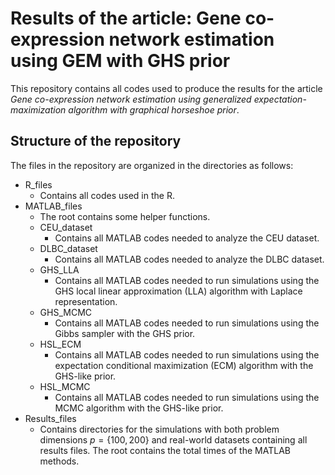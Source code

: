 
# Results of the article: Gene co-expression network estimation using GEM with GHS prior

This repository contains all codes used to produce the results for the
article *Gene co-expression network estimation using generalized
expectation-maximization algorithm with graphical horseshoe prior*.

## Structure of the repository

The files in the repository are organized in the directories as follows:

- R_files
  - Contains all codes used in the R.
- MATLAB_files
  - The root contains some helper functions.
  - CEU_dataset
    - Contains all MATLAB codes needed to analyze the CEU dataset.
  - DLBC_dataset
    - Contains all MATLAB codes needed to analyze the DLBC dataset.
  - GHS_LLA
    - Contains all MATLAB codes needed to run simulations using the GHS
      local linear approximation (LLA) algorithm with Laplace
      representation.
  - GHS_MCMC
    - Contains all MATLAB codes needed to run simulations using the
      Gibbs sampler with the GHS prior.
  - HSL_ECM
    - Contains all MATLAB codes needed to run simulations using the
      expectation conditional maximization (ECM) algorithm with the
      GHS-like prior.
  - HSL_MCMC
    - Contains all MATLAB codes needed to run simulations using the MCMC
      algorithm with the GHS-like prior.
- Results_files
  - Contains directories for the simulations with both problem
    dimensions $p = \{100, 200\}$ and real-world datasets containing all
    results files. The root contains the total times of the MATLAB
    methods.
